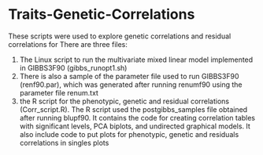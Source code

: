 # Traits-Genetic-Correlations
These scripts were used to explore genetic correlations and residual correlations for 
There are three files:
1) The Linux script to run the multivariate mixed linear model implemented in GIBBS3F90 (gibbs_runopt1.sh) 
2) There is also a sample of the parameter file used to run GIBBS3F90 (renf90.par), which was generated after running renumf90 using the parameter file renum.txt
3) the R script for the phenotypic, genetic and residual correlations (Corr_script.R). 
The R script used the postgibbs_samples file obtained after running blupf90. It contains the code for creating correlation tables with significant levels, PCA biplots, and undirected graphical models. It also include code to put plots for phenotypic, genetic and residuals correlations in singles plots
